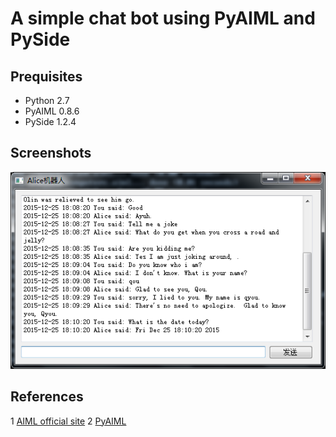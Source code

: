 A simple chat bot using PyAIML and PySide
=========================================

Prequisites
------------------
+ Python 2.7
+ PyAIML 0.8.6
+ PySide 1.2.4

Screenshots
------------------
![AliceBot](./alicebot_screenshot1.png)


References
----------
1 [AIML official site](http://www.alicebot.org/aiml.html)
2 [PyAIML](https://pypi.python.org/pypi/aiml/0.8.6)

